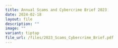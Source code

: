 ```yaml
---
title: Annual Scams and Cybercrime Brief 2023
date: 2024-02-18
layout: file
description: ""
image: ""
variant: tiptap
file_url: /files/2023_Scams_Cybercrime_Brief.pdf
---
```


